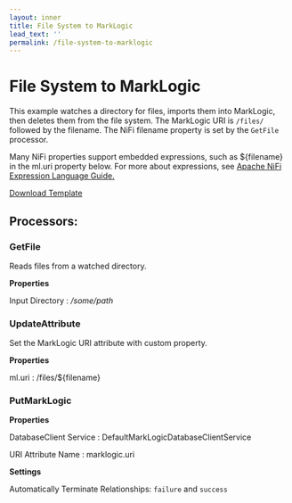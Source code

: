 ```yaml
---
layout: inner
title: File System to MarkLogic
lead_text: ''
permalink: /file-system-to-marklogic
---
```


# File System to MarkLogic

This example watches a directory for files, imports them into MarkLogic, then deletes them from the file system. The MarkLogic URI is `/files/` followed by the filename. The NiFi filename property is set by the `GetFile` processor. 

Many NiFi properties support embedded expressions, such as ${filename} in the ml.uri property below. For more about expressions, see [Apache NiFi Expression Language Guide.][nifi-exp-lang]


<a href="./files/FileSystemToMarkLogic.xml" download>Download Template</a>

## Processors:

### GetFile

Reads files from a watched directory.

**Properties**

Input Directory
 : */some/path*

### UpdateAttribute 

Set the MarkLogic URI attribute with custom property.

**Properties**

ml.uri
 : /files/${filename}

### PutMarkLogic

**Properties**

DatabaseClient Service
 : DefaultMarkLogicDatabaseClientService

URI Attribute Name
 : marklogic.uri

**Settings**

Automatically Terminate Relationships: `failure` and `success`



[nifi-exp-lang]:https://nifi.apache.org/docs/nifi-docs/html/expression-language-guide.html

